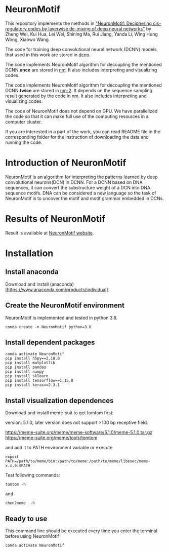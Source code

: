 # NeuronMotif

This repository implements the methods in ["NeuronMotif: Deciphering cis-regulatory codes by layerwise de-mixing of deep neural networks"](https://www.biorxiv.org/content/10.1101/2021.02.10.430606v1) by Zheng Wei, Kui Hua, Lei Wei, Shining Ma, Rui Jiang, Yanda Li, Wing Hung Wong, Xiaowo Wang.


The code for training deep convolutional neural network (DCNN) models that used in this work are stored in [dcnn](https://github.com/wzthu/NeuronMotif/tree/master/dcnn).

The code implements NeuronMotif algorithm for decoupling the mentioned DCNN **once** are stored in [nm](https://github.com/wzthu/NeuronMotif/tree/master/nm). It also includes interpreting and visualizing codes.

The code implements NeuronMotif algorithm for decoupling the mentioned DCNN **twice** are stored in [nm-2](https://github.com/wzthu/NeuronMotif/tree/master/nm-2). It depends on the sequence sampling result  generated by the code in [nm](https://github.com/wzthu/NeuronMotif/tree/master/nm). It also includes interpreting and visualizing codes. 

The code of NeuronMotif does not depend on GPU. We have parallelized the code so that it can make full use of the computing resources in a computer cluster.

If you are interested in a part of the work, you can read README file in the corresponding folder for the instruction of downloading the data and running the code.

# Introduction of NeuronMotif

NeuronMotif is an algorithm for interpreting the patterns learned by deep convolutional neurons(DCN) in DCNN. For a DCNN based on DNA sequences, it can convert the substructure weight of a DCN into DNA sequence motifs. DNA can be considered a new language so the task of NeuronMotif is to uncover the motif and motif grammar embedded in DCNs.

# Results of NeuronMotif

Result is available at [NeuronMotif website](https://wzthu.github.io/NeuronMotif/).

# Installation

## Install anaconda

Download and install (anaconda)[https://www.anaconda.com/products/individual].

## Create the  NeuronMotif environment

NeuronMotif is implemented and tested in python 3.6.

```
conda create -n NeuronMotif python=3.6
```

## Install dependent packages

```
conda activate NeuronMotif
pip install h5py==2.10.0
pip install matplotlib
pip install pandas
pip install numpy
pip install sklearn
pip install tensorflow==1.15.0
pip install keras==2.3.1

```


## Install visualization dependences

Download and install meme-suit to get tomtom first:

version: 5.1.0, later version does not support >100 bp receptive field.

https://meme-suite.org/meme/meme-software/5.1.0/meme-5.1.0.tar.gz
https://meme-suite.org/meme/tools/tomtom

and add it to PATH environment variable or execute

```
export PATH=/path/to/meme/bin:/path/to/meme:/path/to/meme/libexec/meme-x.x.0:$PATH
```

Test following commands:

```
tomtom -h
```
and

```
chen2meme  -h
```


## Ready to use

This command line should be executed every time you enter the terminal before using NeuronMotif

```
conda activate NeuronMotif
```
